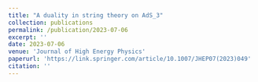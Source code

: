 ```yaml
---
title: "A duality in string theory on AdS_3"
collection: publications
permalink: /publication/2023-07-06
excerpt: ''
date: 2023-07-06
venue: 'Journal of High Energy Physics'
paperurl: 'https://link.springer.com/article/10.1007/JHEP07(2023)049'
citation: ''
---
```

